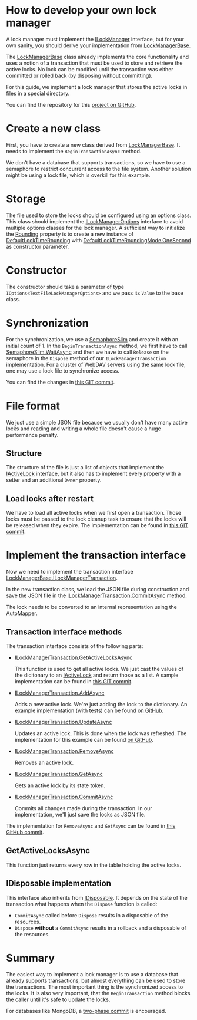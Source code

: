 # How to develop your own lock manager

A lock manager must implement the [ILockManager](xref:FubarDev.WebDavServer.Locking.ILockManager) interface, but for your
own sanity, you should derive your implementation from [LockManagerBase](xref:FubarDev.WebDavServer.Locking.LockManagerBase).

The [LockManagerBase](xref:FubarDev.WebDavServer.Locking.LockManagerBase) class
already implements the core functionality and uses a notion of a transaction
that must be used to store and retrieve the active locks. No lock can be modified
until the transaction was either committed or rolled back (by disposing without
committing).

For this guide, we implement a lock manager that stores the active locks in files in a special directory.

You can find the repository for this [project on GitHub](https://github.com/FubarDevelopment/WebDavServer-TextFileLockManager).

# Create a new class

First, you have to create a new class derived from [LockManagerBase](xref:FubarDev.WebDavServer.Locking.LockManagerBase). It needs to implement the
`BeginTransactionAsync` method.

We don't have a database that supports transactions, so we have to use a semaphore
to restrict concurrent access to the file system. Another solution might be using
a lock file, which is overkill for this example.

# Storage

The file used to store the locks should be configured using an options class. This class should implement the
[ILockManagerOptions](xref:FubarDev.WebDavServer.Locking.ILockManagerOptions) interface to avoid multiple
options classes for the lock manager. A sufficient way to initialize the [Rounding](xref:FubarDev.WebDavServer.Locking.ILockManagerOptions.Rounding)
property is to create a new instance of [DefaultLockTimeRounding](xref:FubarDev.WebDavServer.Locking.DefaultLockTimeRounding) with
[DefaultLockTimeRoundingMode.OneSecond](xref:FubarDev.WebDavServer.Locking.DefaultLockTimeRoundingMode.OneSecond) as constructor
parameter.

# Constructor

The constructor should take a parameter of type `IOptions<TextFileLockManagerOptions>` and we pass its `Value` to the base
class.

# Synchronization

For the synchronization, we use a [SemaphoreSlim](xref:System.Threading.SemaphoreSlim) and create it with an initial count of 1. In the `BeginTransactionAsync` method, we first have to call [SemaphoreSlim.WaitAsync](xref:System.Threading.SemaphoreSlim.WaitAsync) and then we have to call `Release` on the semaphore in the `Dispose` method of our `ILockManagerTransaction` implementation. For a cluster of WebDAV servers using the
same lock file, one may use a lock file to synchronize access.

You can find the changes in [this GIT commit](https://github.com/FubarDevelopment/WebDavServer-TextFileLockManager/commit/961319aba341423bee39e7968385c91d58771511).

# File format

We just use a simple JSON file because we usually don't have many active locks and reading and writing a whole
file doesn't cause a huge performance penalty.

## Structure

The structure of the file is just a list of objects that implement the [IActiveLock](xref:FubarDev.WebDavServer.Locking.IActiveLock) interface,
but it also has to implement every property with a setter and an additional `Owner` property.

## Load locks after restart

We have to load all active locks when we first open a transaction. Those locks must be passed to the lock cleanup task to ensure that the locks will be released when they expire. The implementation can be found in [this GIT commit](https://github.com/FubarDevelopment/WebDavServer-TextFileLockManager/commit/c22785f7783da79741c92149022a85a42053f47f).

# Implement the transaction interface

Now we need to implement the transaction interface [LockManagerBase.ILockManagerTransaction](xref:FubarDev.WebDavServer.Locking.LockManagerBase.ILockManagerTransaction).

In the new transaction class, we load the JSON file during construction and save the JSON file in the [ILockManagerTransaction.CommitAsync](xref:FubarDev.WebDavServer.Locking.LockManagerBase.ILockManagerTransaction.CommitAsync(System.Threading.CancellationToken)) method.

The lock needs to be converted to an internal representation using the AutoMapper.

## Transaction interface methods

The transaction interface consists of the following parts:

* [ILockManagerTransaction.GetActiveLocksAsync](xref:FubarDev.WebDavServer.Locking.LockManagerBase.ILockManagerTransaction.GetActiveLocksAsync(System.Threading.CancellationToken))

  This function is used to get all active locks. We just cast the values of the dicitonary to  an [IActiveLock](xref:FubarDev.WebDavServer.Locking.IActiveLock) and return those as a list. A sample implementation can be found in [this GIT commit](https://github.com/FubarDevelopment/WebDavServer-TextFileLockManager/commit/117137a82e167d82df5888c48a3d3d843a1868c2).

* [ILockManagerTransaction.AddAsync](xref:FubarDev.WebDavServer.Locking.LockManagerBase.ILockManagerTransaction.AddAsync(FubarDev.WebDavServer.Locking.IActiveLock,System.Threading.CancellationToken))

  Adds a new active lock. We're just adding the lock to the dictionary. An example implementation (with tests) can be found [on GitHub](https://github.com/FubarDevelopment/WebDavServer-TextFileLockManager/commit/254e91583c0c21f2b4a4d3e5694ac3094921ea6f).

* [ILockManagerTransaction.UpdateAsync](xref:FubarDev.WebDavServer.Locking.LockManagerBase.ILockManagerTransaction.UpdateAsync(FubarDev.WebDavServer.Locking.IActiveLock,System.Threading.CancellationToken))

  Updates an active lock. This is done when the lock was refreshed. The implementation for this example can be found [on GitHub](https://github.com/FubarDevelopment/WebDavServer-TextFileLockManager/commit/fa64422266779354f05f5e20f072cc133fb8fe20).

* [ILockManagerTransaction.RemoveAsync](xref:FubarDev.WebDavServer.Locking.LockManagerBase.ILockManagerTransaction.RemoveAsync(System.String,System.Threading.CancellationToken))

  Removes an active lock.

* [ILockManagerTransaction.GetAsync](xref:FubarDev.WebDavServer.Locking.LockManagerBase.ILockManagerTransaction.GetAsync(System.String,System.Threading.CancellationToken))

  Gets an active lock by its state token.

* [ILockManagerTransaction.CommitAsync](xref:FubarDev.WebDavServer.Locking.LockManagerBase.ILockManagerTransaction.CommitAsync(System.Threading.CancellationToken))

  Commits all changes made during the transaction. In our implementation, we'll just save the locks as JSON file.

The implementation for `RemoveAsync` and `GetAsync` can be found in [this GitHub commit](https://github.com/FubarDevelopment/WebDavServer-TextFileLockManager/commit/30cbf50d170a6ace1868a00aea0ff3716861f727).

## GetActiveLocksAsync

This function just returns every row in the table holding the active locks.

## IDisposable implementation

This interface also inherits from [IDisposable](xref:System.IDisposable). It depends on the state of the transaction
what happens when the `Dispose` function is called:

* `CommitAsync` called before `Dispose` results in a disposable of the resources.
* `Dispose` **without** a `CommitAsync` results in a rollback and a disposable of the resources.

# Summary

The easiest way to implement a lock manager is to use a database that already supports transactions, but almost everything
can be used to store the transactions. The most important thing is the synchronized access to the locks. It is also
very important, that the `BeginTransaction` method blocks the caller until it's safe to update the locks.

For databases like MongoDB, a [two-phase commit](https://docs.mongodb.com/manual/tutorial/perform-two-phase-commits/) is encouraged.
